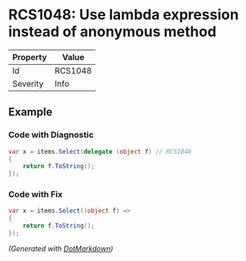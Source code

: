 # RCS1048: Use lambda expression instead of anonymous method

| Property | Value   |
| -------- | ------- |
| Id       | RCS1048 |
| Severity | Info    |

## Example

### Code with Diagnostic

```csharp
var x = items.Select(delegate (object f) // RCS1048
{
    return f.ToString();
});
```

### Code with Fix

```csharp
var x = items.Select((object f) =>
{
    return f.ToString();
});
```


*\(Generated with [DotMarkdown](http://github.com/JosefPihrt/DotMarkdown)\)*